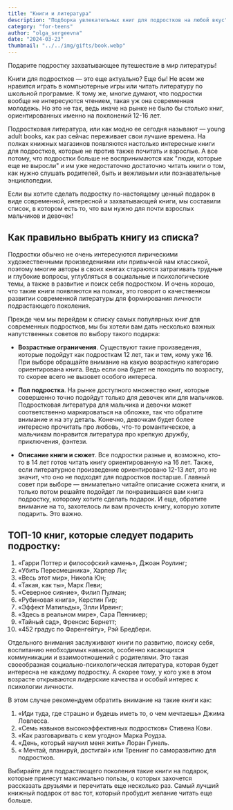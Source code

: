 ```yaml
---
title: "Книги и литература"
description: "Подборка увлекательных книг для подростков на любой вкус"
category: "for-teens"
author: "olga_sergeevna"
date: "2024-03-23"
thumbnail: "../../img/gifts/book.webp"
---
```

Подарите подростку захватывающее путешествие в мир литературы!

Книги для подростков — это еще актуально? Еще бы! Не всем же нравится играть в компьютерные игры или читать литературу по школьной программе. К тому же, многие думают, что подростки вообще не интересуются чтением, такая уж она современная молодежь. Но это не так, ведь иначе на рынке не было бы столько книг, ориентированных именно на поклонений 12-16 лет.

Подростковая литература, или как модно ее сегодня называют — young adult books, как раз сейчас переживает свои лучшие времена. На полках книжных магазинов  появляются настолько интересные книги для подростков, которые не против также почитать и взрослые. А все потому, что подростки больше не воспринимаются как "люди, которые еще не выросли" и им уже недостаточно достаточно читать книги о том, как нужно слушать родителей, быть и вежливыми или познавательные энциклопедии. 

Если вы хотите сделать подростку по-настоящему ценный подарок в виде современной, интересной и захватывающей книги, мы составили список, в котором есть то, что вам нужно для почти взрослых мальчиков и девочек! 

## Как правильно выбрать книгу из списка?

Подростки обычно не очень интересуются лирическими художественными произведениями или привычной нам классикой, поэтому многие авторы в своих книгах стараются затрагивать трудные и глубокие вопросы, углубляться в социальные и психологические темы, а также в развитие и поиск себя подростком. И очень хорошо, что такие книги появляются на полках, это говорит о качественном развитии современной литературы для формирования личности подрастающего поколения. 

Прежде чем мы перейдем к списку самых популярных книг для современных подростков, мы бы хотели вам дать несколько важных напутственных советов по выбору такого подарка:

- **Возрастные ограничения**. Существуют такие произведения, которые подойдут как подросткам 12 лет, так и тем, кому уже 16. При выборе обращайте внимание на какую возрастную категорию ориентирована книга. Ведь если она будет не походить по возрасту, то скорее всего не вызовет особого интереса.

- **Пол подростка**. На рынке доступного множество книг, которые совершенно точно подойдут только для девочек или для мальчиков. Подростковая литература для мальчика и девочки может соответственно маркироваться на обложке, так что обратите внимание и на эту деталь. Конечно, девочкам будет более интересно прочитать про любовь, что-то романтическое, а мальчикам понравится литература про крепкую дружбу, приключения, фэнтези.

- **Описание книги и сюжет**. Все подростки разные и, возможно, кто-то в 14 лет готов читать книгу ориентированную на 16 лет. Также, если литературное произведение ориентировано 12-13 лет, это не значит, что оно не подходят для подростков постарше. Главный совет при выборе — внимательно читайте описание сюжета книги, и только потом решайте подойдет ли понравившаяся вам книга подростку, которому хотите сделать подарок. И еще, обратите внимание на то, захотелось ли вам прочесть книгу, которую хотите подарить. Это важно.

## ТОП-10 книг, которые следует подарить подростку:

1. «Гарри Поттер и философский камень», Джоан Роулинг;
2. «Убить Пересмешника», Харпер Ли;
3. «Весь этот мир», Никола Юн;
4. «Такая, как ты», Марк Леви;
5. «Северное сияние», Филип Пулман;
6. «Рубиновая книга», Керстин Гир;
7. «Эффект Матильды», Элли Ирвинг;
8. «Здесь в реальном мире», Сара Пенникер;
9. «Тайный сад», Френсис Бернетт;
10. «452 градус по Фаренгейту», Рэй Бредбери.

Отдельного внимания заслуживают книги по развитию, поиску себя, воспитанию необходимых навыков, особенно касающихся коммуникации и взаимоотношений с родителями. Это такая своеобразная социально-психологическая литература, которая будет интересна не каждому подростку. А скорее тому, у кого уже в этом возрасте открываются лидерские качества и особый интерес к психологии личности.

В этом случае рекомендуем обратить внимание на такие книги как:

1. «Иди туда, где страшно и будешь иметь то, о чем мечтаешь» Джима Ловлесса.
2. «Семь навыков высокоэффективных подростков» Стивена Кови.
3. «Как разговаривать с кем угодно» Марка Роудза.
4. «День, который научил меня жить» Лоран Гунель.
5. « Мечтай, планируй, достигай» или Тренинг по саморазвитию для подростков.

Выбирайте для подрастающего поколения такие книги на подарок, которые принесут максимально пользы, о которых захочется рассказать друзьями и перечитать еще несколько раз. Самый лучший книжный подарок от вас тот, который пробудит желание читать еще больше.

